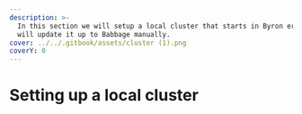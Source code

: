 ```yaml
---
description: >-
  In this section we will setup a local cluster that starts in Byron era, we
  will update it up to Babbage manually.
cover: ../../.gitbook/assets/cluster (1).png
coverY: 0
---
```


# Setting up a local cluster




